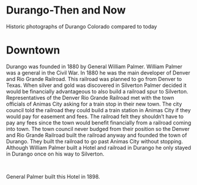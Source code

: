 # Durango-Then and Now
Historic photographs of Durango Colorado compared to today

# Downtown

Durango was founded in 1880 by General William Palmer. William Palmer was a general in the Civil War. In 1880 he was the main developer of Denver and Rio Grande Railroad.  This railroad was planned to go from Denver to Texas. When silver and gold was discovered in Silverton Palmer decided it would be financially advantageous to also build a railroad spur to Silverton. Representatives of the Denver Rio Grande Railroad met with the town officials of Animas City asking for a train stop in their new town. The city council told the railroad they could build a train station in Animas City if they would pay for easement and fees. The railroad felt they shouldn’t have to pay any fees since the town would benefit financially from a railroad coming into town. The town council never budged from their position so the Denver and Rio Grande Railroad built the railroad anyway and founded the town of Durango. They built the railroad to go past Animas City without stopping. Although William Palmer built a Hotel and railroad in Durango he only stayed in Durango once on his way to Silverton.

​

General Palmer built this Hotel in 1898. 

